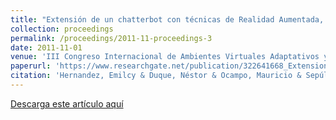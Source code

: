 ```yaml
---
title: "Extensión de un chatterbot con técnicas de Realidad Aumentada, Búsqueda de Contenidos Dinámicos y Gestión de Agentes"
collection: proceedings
permalink: /proceedings/2011-11-proceedings-3
date: 2011-11-01
venue: 'III Congreso Internacional de Ambientes Virtuales Adaptativos y Accesibles, CAVA 2011'
paperurl: 'https://www.researchgate.net/publication/322641668_Extension_de_un_chatterbot_con_tecnicas_de_Realidad_Aumentada_Busqueda_de_Contenidos_Dinamicos_y_Gestion_de_Agentes'
citation: 'Hernandez, Emilcy & Duque, Néstor & Ocampo, Mauricio & Sepúlveda López, Jheimer & Botero, Valentina & Medellín, Daniel & Diaz, Sebastian & Casallas, Luis. (2011). Extensión de un chatterbot con técnicas de Realidad Aumentada, Búsqueda de Contenidos Dinámicos y Gestión de Agentes en CAVA 2011'
---
```



<a href ="https://www.researchgate.net/publication/322641668_Extension_de_un_chatterbot_con_tecnicas_de_Realidad_Aumentada_Busqueda_de_Contenidos_Dinamicos_y_Gestion_de_Agentes" target="_blank">Descarga este artículo aquí</a>

